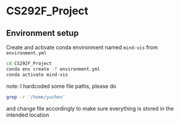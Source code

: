 # CS292F_Project

## Environment setup
Create and activate conda environment named ```mind-vis``` from ```environment.yml```
```sh
cd CS292F_Project
conda env create -f environment.yml
conda activate mind-vis
```

note: I hardcoded some file paths, please do 
```sh
grep -r '/home/yuchen'
```
and change file accordingly to make sure everything is stored in the intended location

